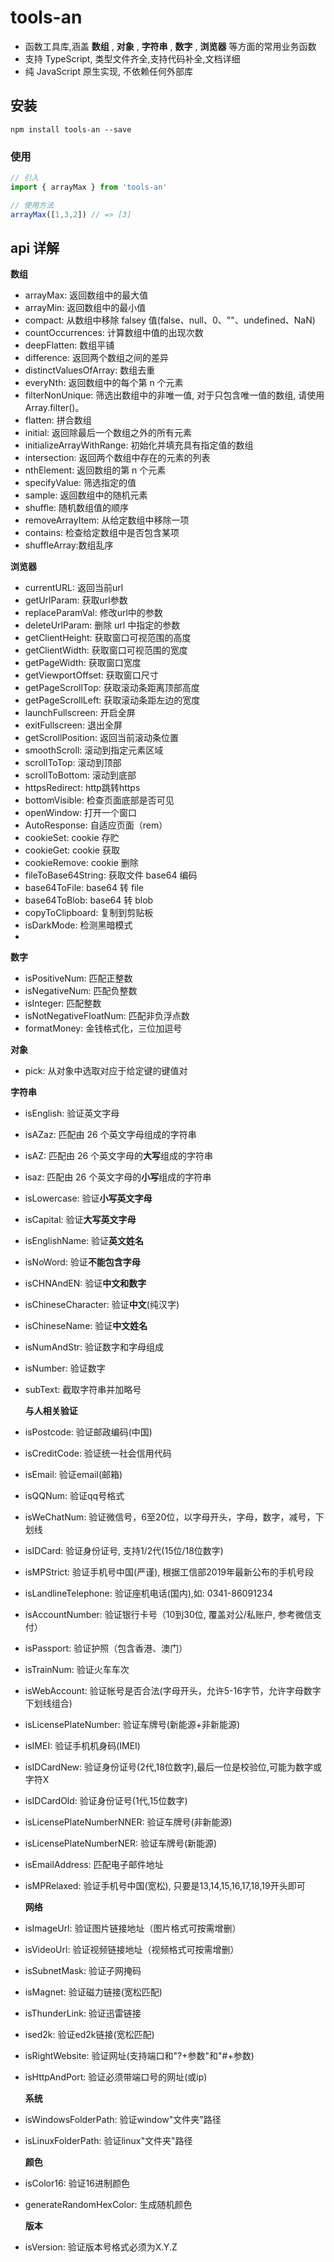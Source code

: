 # tools-an

- 函数工具库,涵盖 **数组** , **对象** , **字符串** , **数字** , **浏览器** 等方面的常用业务函数
- 支持 TypeScript, 类型文件齐全,支持代码补全,文档详细
- 纯 JavaScript 原生实现, 不依赖任何外部库
## 安装

```shell
npm install tools-an --save
```

### 使用

```javascript
// 引入
import { arrayMax } from 'tools-an'

// 使用方法
arrayMax([1,3,2]) // => [3]
```

## api 详解

**数组**

- arrayMax: 返回数组中的最大值
- arrayMin: 返回数组中的最小值
- compact: 从数组中移除 falsey 值(false、null、0、""、undefined、NaN)
- countOccurrences: 计算数组中值的出现次数
- deepFlatten: 数组平铺
- difference: 返回两个数组之间的差异
- distinctValuesOfArray: 数组去重
- everyNth: 返回数组中的每个第 n 个元素
- filterNonUnique: 筛选出数组中的非唯一值, 对于只包含唯一值的数组, 请使用Array.filter()。
- flatten: 拼合数组
- initial: 返回除最后一个数组之外的所有元素
- initializeArrayWithRange: 初始化并填充具有指定值的数组
- intersection: 返回两个数组中存在的元素的列表
- nthElement: 返回数组的第 n 个元素
- specifyValue: 筛选指定的值
- sample: 返回数组中的随机元素
- shuffle: 随机数组值的顺序
- removeArrayItem: 从给定数组中移除一项
- contains: 检查给定数组中是否包含某项
- shuffleArray:数组乱序

**浏览器**

- currentURL: 返回当前url
- getUrlParam: 获取url参数
- replaceParamVal: 修改url中的参数
- deleteUrlParam: 删除 url 中指定的参数
- getClientHeight: 获取窗口可视范围的高度
- getClientWidth: 获取窗口可视范围的宽度
- getPageWidth: 获取窗口宽度
- getViewportOffset: 获取窗口尺寸
- getPageScrollTop: 获取滚动条距离顶部高度
- getPageScrollLeft: 获取滚动条距左边的宽度
- launchFullscreen: 开启全屏
- exitFullscreen: 退出全屏
- getScrollPosition: 返回当前滚动条位置
- smoothScroll: 滚动到指定元素区域
- scrollToTop: 滚动到顶部
- scrollToBottom: 滚动到底部
- httpsRedirect: http跳转https
- bottomVisible: 检查页面底部是否可见
- openWindow: 打开一个窗口
- AutoResponse: 自适应页面（rem）
- cookieSet: cookie 存贮
- cookieGet: cookie 获取
- cookieRemove: cookie 删除
- fileToBase64String: 获取文件 base64 编码
- base64ToFile: base64 转 file
- base64ToBlob: base64 转 blob
- copyToClipboard: 复制到剪贴板
- isDarkMode: 检测黑暗模式
- 

**数字**

- isPositiveNum: 匹配正整数
- isNegativeNum: 匹配负整数
- isInteger: 匹配整数
- isNotNegativeFloatNum: 匹配非负浮点数
- formatMoney: 金钱格式化，三位加逗号

**对象**

- pick: 从对象中选取对应于给定键的键值对

**字符串**

- isEnglish: 验证英文字母

- isAZaz: 匹配由 26 个英文字母组成的字符串

- isAZ: 匹配由 26 个英文字母的**大写**组成的字符串

- isaz:  匹配由 26 个英文字母的**小写**组成的字符串

- isLowercase: 验证**小写英文字母**

- isCapital: 验证**大写英文字母**

- isEnglishName: 验证**英文姓名**

- isNoWord: 验证**不能包含字母**

- isCHNAndEN: 验证**中文和数字**

- isChineseCharacter: 验证**中文**(纯汉字)

- isChineseName: 验证**中文姓名**

- isNumAndStr: 验证数字和字母组成

- isNumber: 验证数字

- subText: 截取字符串并加略号

  **与人相关验证**

- isPostcode: 验证邮政编码(中国)

- isCreditCode:  验证统一社会信用代码

- isEmail: 验证email(邮箱)

- isQQNum: 验证qq号格式

- isWeChatNum:  验证微信号，6至20位，以字母开头，字母，数字，减号，下划线

- isIDCard: 验证身份证号, 支持1/2代(15位/18位数字)

- isMPStrict: 验证手机号中国(严谨), 根据工信部2019年最新公布的手机号段

- isLandlineTelephone: 验证座机电话(国内),如: 0341-86091234

- isAccountNumber:  验证银行卡号（10到30位, 覆盖对公/私账户, 参考微信支付）

- isPassport: 验证护照（包含香港、澳门）

- isTrainNum: 验证火车车次

- isWebAccount: 验证帐号是否合法(字母开头，允许5-16字节，允许字母数字下划线组合)

- isLicensePlateNumber: 验证车牌号(新能源+非新能源)

- isIMEI:  验证手机机身码(IMEI)

- isIDCardNew:  验证身份证号(2代,18位数字),最后一位是校验位,可能为数字或字符X

- isIDCardOld: 验证身份证号(1代,15位数字)

- isLicensePlateNumberNNER: 验证车牌号(非新能源)

- isLicensePlateNumberNER: 验证车牌号(新能源)

- isEmailAddress: 匹配电子邮件地址

- isMPRelaxed: 验证手机号中国(宽松), 只要是13,14,15,16,17,18,19开头即可

  **网络**

- isImageUrl: 验证图片链接地址（图片格式可按需增删）

- isVideoUrl: 验证视频链接地址（视频格式可按需增删）

- isSubnetMask: 验证子网掩码

- isMagnet: 验证磁力链接(宽松匹配)

- isThunderLink: 验证迅雷链接

- ised2k: 验证ed2k链接(宽松匹配)

- isRightWebsite:  验证网址(支持端口和"?+参数"和"#+参数)

- isHttpAndPort:  验证必须带端口号的网址(或ip)

  **系统**

- isWindowsFolderPath: 验证window"文件夹"路径

- isLinuxFolderPath: 验证linux"文件夹"路径

  **颜色**

- isColor16: 验证16进制颜色

- generateRandomHexColor: 生成随机颜色

  **版本**

- isVersion: 验证版本号格式必须为X.Y.Z
